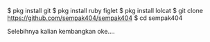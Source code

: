 $ pkg install git
$ pkg install ruby figlet
$ pkg install lolcat
$ git clone https://github.com/sempak404/sempak404
$ cd sempak404

Selebihnya kalian kembangkan oke....
